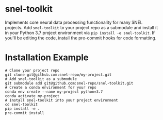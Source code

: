 # snel-toolkit
Implements core neural data processing functionality for many SNEL projects. Add `snel-toolkit` to your project repo as a submodule and install it in your Python 3.7 project environment via `pip install -e snel-toolkit`. If you'll be editing the code, install the pre-commit hooks for code formatting.
# Installation Example
```
# Clone your project repo
git clone git@github.com:snel-repo/my-project.git
# Add snel-toolkit as a submodule
git submodule add git@github.com:snel-repo/snel-toolkit.git
# Create a conda environment for your repo
conda env create --name my-project python=3.7
conda activate my-project
# Install snel-toolkit into your project environment
cd snel-toolkit
pip install -e .
pre-commit install
```
